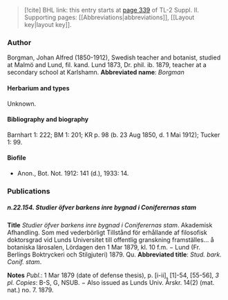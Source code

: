 > [!cite] BHL link: this entry starts at [page 339](https://www.biodiversitylibrary.org/page/33265536) of TL-2 Suppl. II.
> Supporting pages: [[Abbreviations|abbreviations]], [[Layout key|layout key]].

### Author

Borgman, Johan Alfred (1850-1912), Swedish teacher and botanist, studied at Malmö and Lund, fil. kand. Lund 1873, Dr. phil. ib. 1879, teacher at a secondary school at Karlshamn. 
**Abbreviated name**: *Borgman*

#### Herbarium and types

Unknown.

#### Bibliography and biography

Barnhart 1: 222; BM 1: 201; KR p. 98 (b. 23 Aug 1850, d. 1 Mai 1912); Tucker 1: 99.

#### Biofile

- Anon., Bot. Not. 1912: 141 (d.), 1933: 14.

### Publications

##### n.22.154. Studier öfver barkens inre bygnad i Coniferernas stam

**Title**
*Studier öfver barkens inre bygnad i Coniferernas stam*. Akademisk Afhandling. Som med vederbörligt Tillstånd för erhållande af filosofisk doktorsgrad vid Lunds Universitet till offentlig granskning framställes... å botaniska lärosalen, Lördagen den 1 Mar 1879, kl. 10 f.m. − Lund (Fr. Berlings Boktryckeri och Stilgjuteri) 1879. Qu.
**Abbreviated title**: *Stud. bark. Conif. stam*.

**Notes**
*Publ*.: 1 Mar 1879 (date of defense thesis), p. \[i-ii\], \[1\]-54, \[55-56\], *3 pl. Copies*: B-S, G, NSUB. − Also issued as Lunds Univ. Årskr. 14(2) (mat. nat.) no. 7. 1879.

